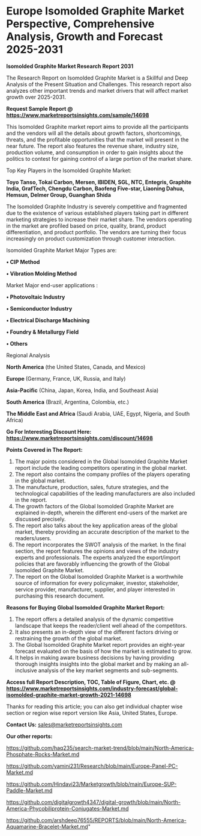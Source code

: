 # Europe Isomolded Graphite Market Perspective, Comprehensive Analysis, Growth and Forecast 2025-2031

<strong>Isomolded Graphite Market Research Report 2031</strong>

The Research Report on Isomolded Graphite Market is a Skillful and Deep Analysis of the Present Situation and Challenges. This research report also analyzes other important trends and market drivers that will affect market growth over 2025-2031.

<strong>Request Sample Report @ <a href=https://www.marketreportsinsights.com/sample/14698>https://www.marketreportsinsights.com/sample/14698</a></strong>

This Isomolded Graphite market report aims to provide all the participants and the vendors will all the details about growth factors, shortcomings, threats, and the profitable opportunities that the market will present in the near future. The report also features the revenue share, industry size, production volume, and consumption in order to gain insights about the politics to contest for gaining control of a large portion of the market share.

Top Key Players in the Isomolded Graphite Market:

<strong>Toyo Tanso, Tokai Carbon, Mersen, IBIDEN, SGL, NTC, Entegris, Graphite India, GrafTech, Chengdu Carbon, Baofeng Five-star, Liaoning Dahua, Hemsun, Delmer Group, Guanghan Shida</strong>

The Isomolded Graphite Industry is severely competitive and fragmented due to the existence of various established players taking part in different marketing strategies to increase their market share. The vendors operating in the market are profiled based on price, quality, brand, product differentiation, and product portfolio. The vendors are turning their focus increasingly on product customization through customer interaction.

Isomolded Graphite Market Major Types are:

<strong>• CIP Method

• Vibration Molding Method</strong>

Market Major end-user applications :

<strong>• Photovoltaic Industry

• Semiconductor Industry

• Electrical Discharge Machining

• Foundry & Metallurgy Field

• Others</strong>

Regional Analysis

</u><strong><b>North America</b></strong> (the United States, Canada, and Mexico)

<strong><b>Europe </b></strong>(Germany, France, UK, Russia, and Italy)

<strong><b>Asia-Pacific</b></strong> (China, Japan, Korea, India, and Southeast Asia)

<strong><b>South America</b></strong> (Brazil, Argentina, Colombia, etc.)

<strong><b>The Middle East and Africa</b></strong> (Saudi Arabia, UAE, Egypt, Nigeria, and South Africa)

<strong>Go For Interesting Discount Here: <a href=https://www.marketreportsinsights.com/discount/14698>https://www.marketreportsinsights.com/discount/14698</a></strong>

<strong>Points Covered in The Report:</strong>
<ol>
  <li>The major points considered in the Global Isomolded Graphite Market report include the leading competitors operating in the global market.</li>
  <li>The report also contains the company profiles of the players operating in the global market.</li>
  <li>The manufacture, production, sales, future strategies, and the technological capabilities of the leading manufacturers are also included in the report.</li>
  <li>The growth factors of the Global Isomolded Graphite Market are explained in-depth, wherein the different end-users of the market are discussed precisely.</li>
  <li>The report also talks about the key application areas of the global market, thereby providing an accurate description of the market to the readers/users.</li>
  <li>The report incorporates the SWOT analysis of the market. In the final section, the report features the opinions and views of the industry experts and professionals. The experts analyzed the export/import policies that are favorably influencing the growth of the Global Isomolded Graphite Market.</li>
  <li>The report on the Global Isomolded Graphite Market is a worthwhile source of information for every policymaker, investor, stakeholder, service provider, manufacturer, supplier, and player interested in purchasing this research document.</li>
</ol>
<strong>Reasons for Buying Global Isomolded Graphite Market Report:</strong>

<ol>
  <li>The report offers a detailed analysis of the dynamic competitive landscape that keeps the reader/client well ahead of the competitors.</li>
  <li>It also presents an in-depth view of the different factors driving or restraining the growth of the global market.</li>
  <li>The Global Isomolded Graphite Market report provides an eight-year forecast evaluated on the basis of how the market is estimated to grow.</li>
  <li>It helps in making aware business decisions by having providing thorough insights insights into the global market and by making an all-inclusive analysis of the key market segments and sub-segments.</li>
</ol>
<strong>Access full Report Description, TOC, Table of Figure, Chart, etc. @ <a href=https://www.marketreportsinsights.com/industry-forecast/global-isomolded-graphite-market-growth-2021-14698>https://www.marketreportsinsights.com/industry-forecast/global-isomolded-graphite-market-growth-2021-14698</a></strong>


Thanks for reading this article; you can also get individual chapter wise section or region wise report version like Asia, United States, Europe.

<strong>Contact Us:</strong>
sales@marketreportsinsights.com

<strong>Our other reports:</strong>

<a href=https://github.com/haq235/search-market-trend/blob/main/North-America-Phosphate-Rocks-Market.md>https://github.com/haq235/search-market-trend/blob/main/North-America-Phosphate-Rocks-Market.md</a>

<a href=https://github.com/yamini231/Research/blob/main/Europe-Panel-PC-Market.md>https://github.com/yamini231/Research/blob/main/Europe-Panel-PC-Market.md</a>

<a href=https://github.com/Hindavi23/Marketgrowth/blob/main/Europe-SUP-Paddle-Market.md>https://github.com/Hindavi23/Marketgrowth/blob/main/Europe-SUP-Paddle-Market.md</a>

<a href=https://github.com/digitalgrowth4347/digital-growth/blob/main/North-America-Phycobiliprotein-Conjugates-Market.md>https://github.com/digitalgrowth4347/digital-growth/blob/main/North-America-Phycobiliprotein-Conjugates-Market.md</a>

<a href=https://github.com/arshdeep76555/REPORTS/blob/main/North-America-Aquamarine-Bracelet-Market.md>https://github.com/arshdeep76555/REPORTS/blob/main/North-America-Aquamarine-Bracelet-Market.md</a>"
